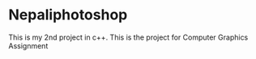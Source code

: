 # Nepaliphotoshop
This is my 2nd  project in c++. This is the project for Computer Graphics Assignment  
